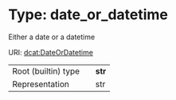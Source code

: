 
# Type: date_or_datetime

Either a date or a datetime

URI: [dcat:DateOrDatetime](http://www.w3.org/ns/dcat#DateOrDatetime)

|  |  |  |
| --- | --- | --- |
| Root (builtin) type | | **str** |
| Representation | | str |
